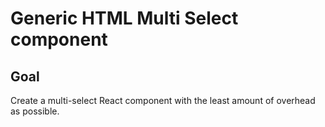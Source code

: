 # Generic HTML Multi Select component

## Goal

Create a multi-select React component with the least amount of overhead as possible.
